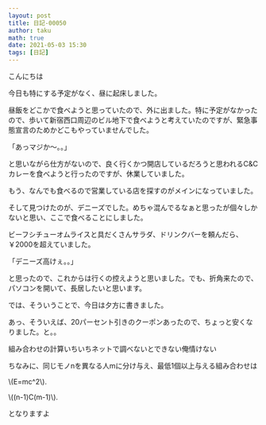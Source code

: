 ```yaml
---
layout: post
title: 日記-00050
author: taku
math: true
date: 2021-05-03 15:30
tags: [日記]
---
```


こんにちは

今日も特にする予定がなく、昼に起床しました。

昼飯をどこかで食べようと思っていたので、外に出ました。特に予定がなかったので、歩いて新宿西口周辺のビル地下で食べようと考えていたのですが、緊急事態宣言のためかどこもやっていませんでした。

「あっマジか～。。」

と思いながら仕方がないので、良く行くかつ開店しているだろうと思われるC&Cカレーを食べようと行ったのですが、休業していました。

もう、なんでも食べるので営業している店を探すのがメインになっていました。

そして見つけたのが、デニーズでした。めちゃ混んでるなぁと思ったが個々しかないと思い、ここで食べることにしました。

ビーフシチューオムライスと具だくさんサラダ、ドリンクバーを頼んだら、￥2000を超えていました。

「デニーズ高けぇ。。」

と思ったので、これからは行くの控えようと思いました。でも、折角来たので、パソコンを開いて、長居したいと思います。

では、そういうことで、今日は夕方に書きました。

あっ、そういえば、20パーセント引きのクーポンあったので、ちょっと安くなりました。と。。

組み合わせの計算いちいちネットで調べないとできない俺情けない

ちなみに、同じモノnを異なる人mに分け与え、最低1個以上与える組み合わせは

\\\(E=mc^2\\\).

\\\((n-1)C(m-1)\\\).

となりますよ